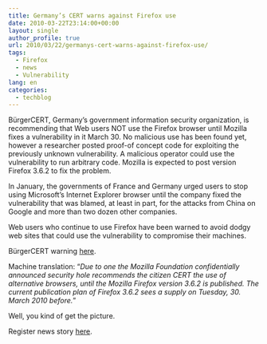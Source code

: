 ```yaml
---
title: Germany’s CERT warns against Firefox use
date: 2010-03-22T23:14:00+00:00
layout: single
author_profile: true
url: 2010/03/22/germanys-cert-warns-against-firefox-use/
tags:
  - Firefox
  - news
  - Vulnerability
lang: en
categories: 
  - techblog
---
```

BürgerCERT, Germany’s government information security organization, is recommending that Web users NOT use the Firefox browser until Mozilla fixes a vulnerability in it March 30. No malicious use has been found yet, however a researcher posted proof-of concept code for exploiting the previously unknown vulnerability. A malicious operator could use the vulnerability to run arbitrary code. Mozilla is expected to post version Firefox 3.6.2 to fix the problem.

In January, the governments of France and Germany urged users to stop using Microsoft’s Internet Explorer browser until the company fixed the vulnerability that was blamed, at least in part, for the attacks from China on Google and more than two dozen other companies.

Web users who continue to use Firefox have been warned to avoid dodgy web sites that could use the vulnerability to compromise their machines.

BürgerCERT warning [here](http://www.buerger-cert.de/techwarnung_archiv.aspx?param=Zxo7YT%2F0plcmYm03YV%2BVqA%253d%253d).

Machine translation: “_Due to one the Mozilla Foundation confidentially announced security hole recommends the citizen CERT the use of alternative browsers, until the Mozilla Firefox version 3.6.2 is published. The current publication plan of Firefox 3.6.2 sees a supply on Tuesday, 30. March 2010 before._”

Well, you kind of get the picture.

Register news story [here](http://www.theregister.co.uk/2010/03/22/germany_firefox_warning/).
